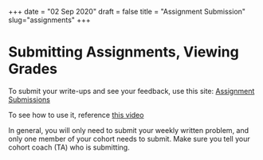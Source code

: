 +++
date = "02 Sep 2020"
draft = false
title = "Assignment Submission"
slug="assignments"
+++



# Submitting Assignments, Viewing Grades

To submit your write-ups and see your feedback, use this site: [Assignment Submissions](https://kytos.cs.virginia.edu/cstheory)

To see how to use it, reference [this video](https://virginia.zoom.us/rec/share/B9VQLjWwvHlIwd0OUF8lV_DYXOXth2tcDsH_YWic1dOSKjpxkt3hV27IEWVfxszi.tJMRo97StCFFkVRp)


In general, you will only need to submit your weekly written problem, and only one member of your cohort needs to submit. Make sure you tell your cohort coach (TA) who is submitting.

